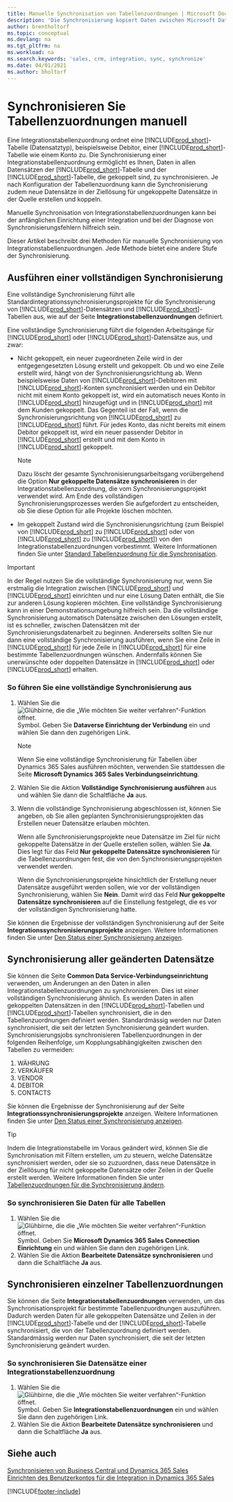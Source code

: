 ```yaml
---
title: Manuelle Synchronisation von Tabellenzuordnungen | Microsoft Docs
description: 'Die Synchronisierung kopiert Daten zwischen Microsoft Dataverse Tabellen und Business Central, um beide Systeme auf dem neuesten Stand zu halten.'
author: brentholtorf
ms.topic: conceptual
ms.devlang: na
ms.tgt_pltfrm: na
ms.workload: na
ms.search.keywords: 'sales, crm, integration, sync, synchronize'
ms.date: 04/01/2021
ms.author: bholtorf
---
```


# Synchronisieren Sie Tabellenzuordnungen manuell


Eine Integrationstabellenzuordnung ordnet eine [!INCLUDE[prod_short](includes/prod_short.md)]-Tabelle (Datensatztyp), beispielsweise Debitor, einer [!INCLUDE[prod_short](includes/cds_long_md.md)]-Tabelle wie einem Konto zu. Die Synchronisierung einer Integrationstabellenzuordnung ermöglicht es Ihnen, Daten in allen Datensätzen der [!INCLUDE[prod_short](includes/prod_short.md)]-Tabelle und der [!INCLUDE[prod_short](includes/cds_long_md.md)]-Tabelle, die gekoppelt sind, zu synchronisieren. Je nach Konfiguration der Tabellenzuordnung kann die Synchronisierung zudem neue Datensätze in der Ziellösung für ungekoppelte Datensätze in der Quelle erstellen und koppeln.  

Manuelle Synchronisation von Integrationstabellenzuordnungen kann bei der anfänglichen Einrichtung einer Integration und bei der Diagnose von Synchronisierungsfehlern hilfreich sein.  

Dieser Artikel beschreibt drei Methoden für manuelle Synchronisierung von Integrationstabellenzuordnungen. Jede Methode bietet eine andere Stufe der Synchronisierung.

## Ausführen einer vollständigen Synchronisierung
Eine vollständige Synchronisierung führt alle Standardintegrationssynchronisierungsprojekte für die Synchronisierung von [!INCLUDE[prod_short](includes/prod_short.md)]-Datensätzen und [!INCLUDE[prod_short](includes/cds_long_md.md)]-Tabellen aus, wie auf der Seite **Integrationstabellenzuordnungen** definiert. 

Eine vollständige Synchronisierung führt die folgenden Arbeitsgänge für [!INCLUDE[prod_short](includes/prod_short.md)] oder [!INCLUDE[prod_short](includes/cds_long_md.md)]-Datensätze aus, und zwar:

* Nicht gekoppelt, ein neuer zugeordneten Zeile wird in der entgegengesetzten Lösung erstellt und gekoppelt.
Ob und wo eine Zeile erstellt wird, hängt von der Synchronisierungsrichtung ab. Wenn beispielsweise Daten von [!INCLUDE[prod_short](includes/prod_short.md)]-Debitoren mit [!INCLUDE[prod_short](includes/cds_long_md.md)]-Konten synchronisiert werden und ein Debitor nicht mit einem Konto gekoppelt ist, wird ein automatisch neues Konto in [!INCLUDE[prod_short](includes/cds_long_md.md)] hinzugefügt und in [!INCLUDE[prod_short](includes/prod_short.md)] mit dem Kunden gekoppelt. Das Gegenteil ist der Fall, wenn die Synchronisierungsrichtung von [!INCLUDE[prod_short](includes/cds_long_md.md)] zu [!INCLUDE[prod_short](includes/prod_short.md)] führt. Für jedes Konto, das nicht bereits mit einem Debitor gekoppelt ist, wird ein neuer passender Debitor in [!INCLUDE[prod_short](includes/prod_short.md)] erstellt und mit dem Konto in [!INCLUDE[prod_short](includes/cds_long_md.md)] gekoppelt.  

     > [!NOTE]  
     >  Dazu löscht der gesamte Synchronisierungsarbeitsgang vorübergehend die Option **Nur gekoppelte Datensätze synchronisieren** in der Integrationstabellenzuordnung, die vom Synchronisierungsprojekt verwendet wird. Am Ende des vollständigen Synchronisierungsprozesses werden Sie aufgefordert zu entscheiden, ob Sie diese Option für alle Projekte löschen möchten.  

* Im gekoppelt Zustand wird die Synchronisierungsrichtung (zum Beispiel von [!INCLUDE[prod_short](includes/prod_short.md)] zu [!INCLUDE[prod_short](includes/cds_long_md.md)] oder von [!INCLUDE[prod_short](includes/cds_long_md.md)] zu [!INCLUDE[prod_short](includes/prod_short.md)]) von den Integrationstabellenzuordnungen vorbestimmt. Weitere Informationen finden Sie unter [Standard Tabellenzuordnung für die Synchronisation](admin-synchronizing-business-central-and-sales.md#standard-table-mapping-for-synchronization).  

> [!IMPORTANT]  
>  In der Regel nutzen Sie die vollständige Synchronisierung nur, wenn Sie erstmalig die Integration zwischen [!INCLUDE[prod_short](includes/prod_short.md)] und [!INCLUDE[prod_short](includes/cds_long_md.md)] einrichten und nur eine Lösung Daten enthält, die Sie zur anderen Lösung kopieren möchten. Eine vollständige Synchronisierung kann in einer Demonstrationsumgebung hilfreich sein. Da die vollständige Synchronisierung automatisch Datensätze zwischen den Lösungen erstellt, ist es schneller, zwischen Datensätzen mit der Synchronisierungsdatenarbeit zu beginnen. Andererseits sollten Sie nur dann eine vollständige Synchronisierung ausführen, wenn Sie eine Zeile in [!INCLUDE[prod_short](includes/prod_short.md)] für jede Zeile in [!INCLUDE[prod_short](includes/cds_long_md.md)] für eine bestimmte Tabellenzuordnungen wünschen. Andernfalls können Sie unerwünschte oder doppelten Datensätze in [!INCLUDE[prod_short](includes/cds_long_md.md)] oder [!INCLUDE[prod_short](includes/prod_short.md)] erhalten.  

### So führen Sie eine vollständige Synchronisierung aus  
1.  Wählen Sie die ![Glühbirne, die die „Wie möchten Sie weiter verfahren“-Funktion öffnet.](media/ui-search/search_small.png "Tell Me-Funktion") Symbol. Geben Sie **Dataverse Einrichtung der Verbindung** ein und wählen Sie dann den zugehörigen Link.

    > [!NOTE]
    > Wenn Sie eine vollständige Synchronisierung für Tabellen über Dynamics 365 Sales ausführen möchten, verwenden Sie stattdessen die Seite **Microsoft Dynamics 365 Sales Verbindungseinrichtung**.

2.  Wählen Sie die Aktion **Vollständige Synchronisierung ausführen** aus und wählen Sie dann die Schaltfläche **Ja** aus.  
3.  Wenn die vollständige Synchronisierung abgeschlossen ist, können Sie angeben, ob Sie allen geplanten Synchronisierungsprojekten das Erstellen neuer Datensätze erlauben möchten.  

    Wenn alle Synchronisierungsprojekte neue Datensätze im Ziel für nicht gekoppelte Datensätze in der Quelle erstellen sollen, wählen Sie **Ja**. Dies legt für das Feld **Nur gekoppelte Datensätze synchronisieren** für die Tabellenzuordnungen fest, die von den Synchronisierungsprojekten verwendet werden.  

    Wenn die Synchronisierungsprojekte hinsichtlich der Erstellung neuer Datensätze ausgeführt werden sollen, wie vor der vollständigen Synchronisierung, wählen Sie **Nein**. Damit wird das Feld **Nur gekoppelte Datensätze synchronisieren** auf die Einstellung festgelegt, die es vor der vollständigen Synchronisierung hatte.  

Sie können die Ergebnisse der vollständigen Synchronisierung auf der Seite **Integrationssynchronisierungsprojekte** anzeigen. Weitere Informationen finden Sie unter [Den Status einer Synchronisierung anzeigen](admin-how-to-view-synchronization-status.md).  

## Synchronisierung aller geänderten Datensätze
Sie können die Seite **Common Data Service-Verbindungseinrichtung** verwenden, um Änderungen an den Daten in allen Integrationstabellenzuordnungen zu synchronisieren. Dies ist einer vollständigen Synchronisierung ähnlich. Es werden Daten in allen gekoppelten Datensätzen in den [!INCLUDE[prod_short](includes/prod_short.md)]-Tabellen und [!INCLUDE[prod_short](includes/cds_long_md.md)]-Tabellen synchronisiert, die in den Tabellenzuordnungen definiert werden. Standardmässig werden nur Daten synchronisiert, die seit der letzten Synchronisierung geändert wurden. Synchronisierungsjobs synchronisieren Tabellenzuordnungen in der folgenden Reihenfolge, um Kopplungsabhängigkeiten zwischen den Tabellen zu vermeiden:  

1.  WÄHRUNG  
2.  VERKÄUFER  
3.  VENDOR  
4.  DEBITOR  
5.  CONTACTS  

Sie können die Ergebnisse der Synchronisierung auf der Seite **Integrationssynchronisierungsprojekte** anzeigen. Weitere Informationen finden Sie unter [Den Status einer Synchronisierung anzeigen](admin-how-to-view-synchronization-status.md).  

> [!TIP]  
>  Indem die Integrationstabelle im Voraus geändert wird, können Sie die Synchronisation mit Filtern erstellen, um zu steuern, welche Datensätze synchronisiert werden, oder sie so zuzuordnen, dass neue Datensätze in der Ziellösung für nicht gekoppelte Datensätze oder Zeilen in der Quelle erstellt werden. Weitere Informationen finden Sie unter [Tabellenzuordnungen für die Synchronisierung ändern](admin-how-to-modify-table-mappings-for-synchronization.md).

### So synchronisieren Sie Daten für alle Tabellen  
1.  Wählen Sie die ![Glühbirne, die die „Wie möchten Sie weiter verfahren“-Funktion öffnet.](media/ui-search/search_small.png "Tell Me-Funktion") Symbol. Geben Sie **Microsoft Dynamics 365 Sales Connection Einrichtung** ein und wählen Sie dann den zugehörigen Link.
2.  Wählen Sie die Aktion **Bearbeitete Datensätze synchronisieren** und dann die Schaltfläche **Ja** aus.  

## Synchronisieren einzelner Tabellenzuordnungen
Sie können die Seite **Integrationstabellenzuordnungen** verwenden, um das Synchronisationsprojekt für bestimmte Tabellenzuordnungen auszuführen. Dadurch werden Daten für alle gekoppelten Datensätze und Zeilen in der [!INCLUDE[prod_short](includes/prod_short.md)]-Tabelle und der [!INCLUDE[prod_short](includes/cds_long_md.md)]-Tabelle synchronisiert, die von der Tabellenzuordnung definiert werden. Standardmässig werden nur Daten synchronisiert, die seit der letzten Synchronisierung geändert wurden.  

### So synchronisieren Sie Datensätze einer Integrationstabellenzuordnung  
1.  Wählen Sie die ![Glühbirne, die die „Wie möchten Sie weiter verfahren“-Funktion öffnet.](media/ui-search/search_small.png "Tell Me-Funktion") Symbol. Geben Sie **Integrationstabellenzuordnungen** ein und wählen Sie dann den zugehörigen Link.
2.  Wählen Sie die Aktion **Bearbeitete Datensätze synchronisieren** und dann die Schaltfläche **Ja** aus.  

## Siehe auch  
[Synchronisieren von Business Central und Dynamics 365 Sales](admin-synchronizing-business-central-and-sales.md)   
[Einrichten des Benutzerkontos für die Integration in Dynamics 365 Sales](admin-setting-up-integration-with-dynamics-sales.md)   


[!INCLUDE[footer-include](includes/footer-banner.md)]